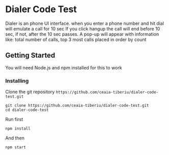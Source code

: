 # Dialer Code Test

Dialer is an phone UI interface. when you enter a phone number and hit dial will emulate a call for 10 sec
If you click hangup the call will end before 10 sec, if not, after the 10 sec passes. A pop-up will appear with information like:
total number of calls,
top 3 most calls placed in order by count

## Getting Started

You will need Node.js and npm installed for this to work

### Installing

Clone the git repository `https://github.com/ceaia-tiberiu/dialer-code-test.git`

```
git clone https://github.com/ceaia-tiberiu/dialer-code-test.git
cd dialer-code-test
```

Run first

```
npm install
```

And then

```
npm start
```
